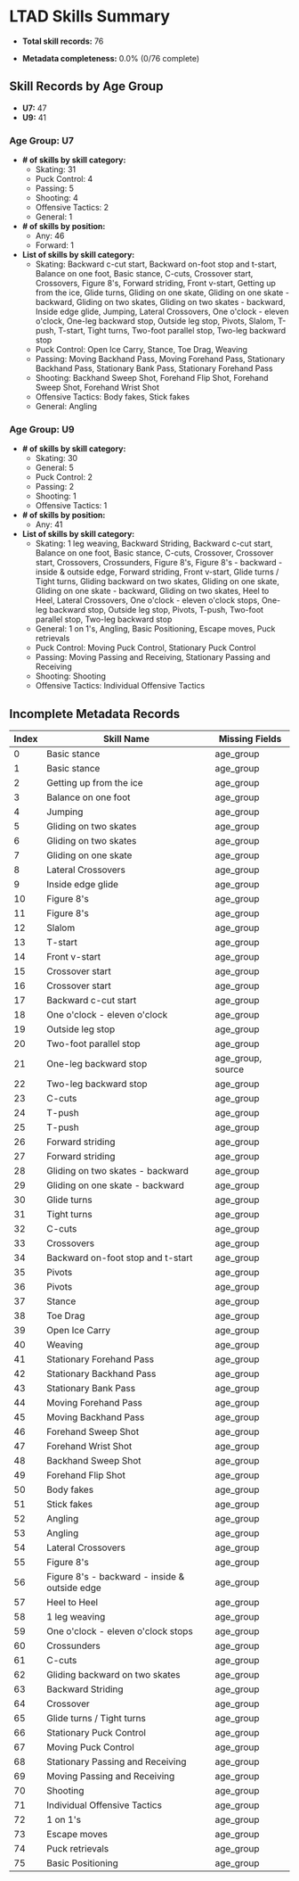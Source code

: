 # LTAD Skills Summary

- **Total skill records:** 76

- **Metadata completeness:** 0.0% (0/76 complete)


## Skill Records by Age Group

- **U7:** 47
- **U9:** 41

### Age Group: U7
- **# of skills by skill category:**
  - Skating: 31
  - Puck Control: 4
  - Passing: 5
  - Shooting: 4
  - Offensive Tactics: 2
  - General: 1
- **# of skills by position:**
  - Any: 46
  - Forward: 1
- **List of skills by skill category:**
  - Skating: Backward c-cut start, Backward on-foot stop and t-start, Balance on one foot, Basic stance, C-cuts, Crossover start, Crossovers, Figure 8's, Forward striding, Front v-start, Getting up from the ice, Glide turns, Gliding on one skate, Gliding on one skate - backward, Gliding on two skates, Gliding on two skates - backward, Inside edge glide, Jumping, Lateral Crossovers, One o'clock - eleven o'clock, One-leg backward stop, Outside leg stop, Pivots, Slalom, T-push, T-start, Tight turns, Two-foot parallel stop, Two-leg backward stop
  - Puck Control: Open Ice Carry, Stance, Toe Drag, Weaving
  - Passing: Moving Backhand Pass, Moving Forehand Pass, Stationary Backhand Pass, Stationary Bank Pass, Stationary Forehand Pass
  - Shooting: Backhand Sweep Shot, Forehand Flip Shot, Forehand Sweep Shot, Forehand Wrist Shot
  - Offensive Tactics: Body fakes, Stick fakes
  - General: Angling

### Age Group: U9
- **# of skills by skill category:**
  - Skating: 30
  - General: 5
  - Puck Control: 2
  - Passing: 2
  - Shooting: 1
  - Offensive Tactics: 1
- **# of skills by position:**
  - Any: 41
- **List of skills by skill category:**
  - Skating: 1 leg weaving, Backward Striding, Backward c-cut start, Balance on one foot, Basic stance, C-cuts, Crossover, Crossover start, Crossovers, Crossunders, Figure 8's, Figure 8's - backward - inside & outside edge, Forward striding, Front v-start, Glide turns / Tight turns, Gliding backward on two skates, Gliding on one skate, Gliding on one skate - backward, Gliding on two skates, Heel to Heel, Lateral Crossovers, One o'clock - eleven o'clock stops, One-leg backward stop, Outside leg stop, Pivots, T-push, Two-foot parallel stop, Two-leg backward stop
  - General: 1 on 1's, Angling, Basic Positioning, Escape moves, Puck retrievals
  - Puck Control: Moving Puck Control, Stationary Puck Control
  - Passing: Moving Passing and Receiving, Stationary Passing and Receiving
  - Shooting: Shooting
  - Offensive Tactics: Individual Offensive Tactics

## Incomplete Metadata Records

| Index | Skill Name | Missing Fields |
|-------|------------|---------------|
| 0 | Basic stance | age_group |
| 1 | Basic stance | age_group |
| 2 | Getting up from the ice | age_group |
| 3 | Balance on one foot | age_group |
| 4 | Jumping | age_group |
| 5 | Gliding on two skates | age_group |
| 6 | Gliding on two skates | age_group |
| 7 | Gliding on one skate | age_group |
| 8 | Lateral Crossovers | age_group |
| 9 | Inside edge glide | age_group |
| 10 | Figure 8's | age_group |
| 11 | Figure 8's | age_group |
| 12 | Slalom | age_group |
| 13 | T-start | age_group |
| 14 | Front v-start | age_group |
| 15 | Crossover start | age_group |
| 16 | Crossover start | age_group |
| 17 | Backward c-cut start | age_group |
| 18 | One o'clock - eleven o'clock | age_group |
| 19 | Outside leg stop | age_group |
| 20 | Two-foot parallel stop | age_group |
| 21 | One-leg backward stop | age_group, source |
| 22 | Two-leg backward stop | age_group |
| 23 | C-cuts | age_group |
| 24 | T-push | age_group |
| 25 | T-push | age_group |
| 26 | Forward striding | age_group |
| 27 | Forward striding | age_group |
| 28 | Gliding on two skates - backward | age_group |
| 29 | Gliding on one skate - backward | age_group |
| 30 | Glide turns | age_group |
| 31 | Tight turns | age_group |
| 32 | C-cuts | age_group |
| 33 | Crossovers | age_group |
| 34 | Backward on-foot stop and t-start | age_group |
| 35 | Pivots | age_group |
| 36 | Pivots | age_group |
| 37 | Stance | age_group |
| 38 | Toe Drag | age_group |
| 39 | Open Ice Carry | age_group |
| 40 | Weaving | age_group |
| 41 | Stationary Forehand Pass | age_group |
| 42 | Stationary Backhand Pass | age_group |
| 43 | Stationary Bank Pass | age_group |
| 44 | Moving Forehand Pass | age_group |
| 45 | Moving Backhand Pass | age_group |
| 46 | Forehand Sweep Shot | age_group |
| 47 | Forehand Wrist Shot | age_group |
| 48 | Backhand Sweep Shot | age_group |
| 49 | Forehand Flip Shot | age_group |
| 50 | Body fakes | age_group |
| 51 | Stick fakes | age_group |
| 52 | Angling | age_group |
| 53 | Angling | age_group |
| 54 | Lateral Crossovers | age_group |
| 55 | Figure 8's | age_group |
| 56 | Figure 8's - backward - inside & outside edge | age_group |
| 57 | Heel to Heel | age_group |
| 58 | 1 leg weaving | age_group |
| 59 | One o'clock - eleven o'clock stops | age_group |
| 60 | Crossunders | age_group |
| 61 | C-cuts | age_group |
| 62 | Gliding backward on two skates | age_group |
| 63 | Backward Striding | age_group |
| 64 | Crossover | age_group |
| 65 | Glide turns / Tight turns | age_group |
| 66 | Stationary Puck Control | age_group |
| 67 | Moving Puck Control | age_group |
| 68 | Stationary Passing and Receiving | age_group |
| 69 | Moving Passing and Receiving | age_group |
| 70 | Shooting | age_group |
| 71 | Individual Offensive Tactics | age_group |
| 72 | 1 on 1's | age_group |
| 73 | Escape moves | age_group |
| 74 | Puck retrievals | age_group |
| 75 | Basic Positioning | age_group |